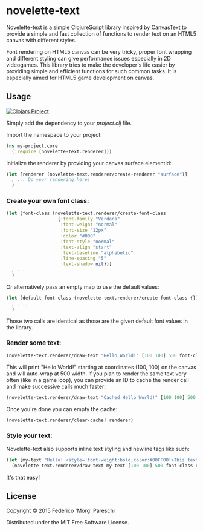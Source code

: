 # novelette-text

Novelette-text is a simple ClojureScript library inspired by [CanvasText](http://canvastext.com/) to provide a simple and fast collection of functions to render text on an HTML5 canvas with different styles.

Font rendering on HTML5 canvas can be very tricky, proper font wrapping and different styling can give performance issues especially in 2D videogames.
This library tries to make the developer's life easier by providing simple and efficient functions for such common tasks. 
It is especially aimed for HTML5 game development on canvas.

## Usage

[![Clojars Project](http://clojars.org/novelette-text/latest-version.svg)](http://clojars.org/novelette-text)

Simply add the dependency to your *project.clj* file.

Import the namespace to your project:
```clojure
(ns my-project.core
  (:require [novelette-text.renderer]))
```

Initialize the renderer by providing your canvas surface elementId:
```clojure
(let [renderer (novelette-text.renderer/create-renderer "surface")]
  ; ... Do your rendering here!
  )
```

### Create your own font class:

```clojure
(let [font-class (novelette-text.renderer/create-font-class 
                   {:font-family "Verdana"
                    :font-weight "normal"
                    :font-size "12px"
                    :color "#000"
                    :font-style "normal"
                    :text-align "start"
                    :text-baseline "alphabetic"
                    :line-spacing "5"
                    :text-shadow nil})]
  ; ... 
  )
```

Or alternatively pass an empty map to use the default values:
```clojure
(let [default-font-class (novelette-text.renderer/create-font-class {})]
  ; ....
  )
```

Those two calls are identical as those are the given default font values in the library.

### Render some text:

```clojure
(novelette-text.renderer/draw-text "Hello World!" [100 100] 500 font-class renderer)
```

This will print "Hello World!" starting at coordinates (100, 100) on the canvas and will auto-wrap at 500 width.
If you plan to render the same text very often (like in a game loop), you can provide an ID to cache the render call and make successive calls much faster:
```clojure
(novelette-text.renderer/draw-text "Cached Hello World!" [100 100] 500 font-class :my-cache-id true renderer) 
```

Once you're done you can empty the cache:
```clojure
(novelette-text.renderer/clear-cache! renderer)
```

### Style your text:

Novelette-text also supports inline text styling and newline tags like such:
```clojure
(let [my-text "Hello! <style='font-weight:bold;color:#00FF00'>This text is bold and green</style><br />This is on a newline and <style='font-size:20px;color:#FF000'>this is bigger and red!</style>"]
  (novelette-text.renderer/draw-text my-text [100 100] 500 font-class renderer))
```

It's that easy!

## License

Copyright © 2015 Federico 'Morg' Pareschi

Distributed under the MIT Free Software License.
